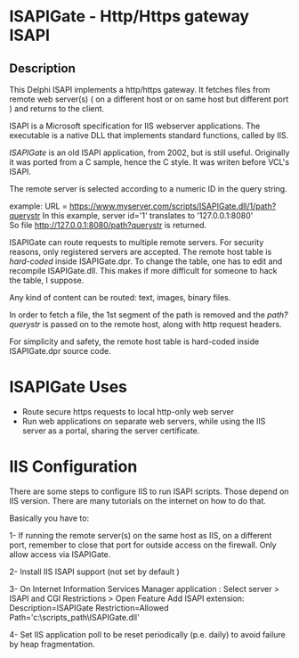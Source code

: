 # ISAPIGate - Http/Https gateway ISAPI

## Description

This Delphi ISAPI implements a http/https gateway. It fetches files from 
remote web server(s) ( on a different host or on same host but different port ) 
and returns to the client. 

ISAPI is a Microsoft specification for IIS webserver applications.
The executable is a native DLL that implements standard functions, 
called by IIS.

*ISAPIGate* is an old ISAPI application, from 2002, but is still useful.
Originally it was ported from a C sample, hence the C style.
It was writen before VCL's ISAPI. 

The remote server is selected according to a numeric ID in the query string.

example: 
  URL = https://www.myserver.com/scripts/ISAPIGate.dll/1/path?querystr
  In this example, server id='1' translates to '127.0.0.1:8080'  
  So file http://127.0.0.1:8080/path?querystr is returned.
  
ISAPIGate can route requests to multiple remote servers.
For security reasons, only registered servers are accepted.
The remote host table is *hard-coded* inside ISAPIGate.dpr.
To change the table, one has to edit and recompile ISAPIGate.dll.
This makes if more difficult for someone to hack the table, I suppose.  

Any kind of content can be routed: text, images, binary files.

In order to fetch a file, the 1st segment of the path is removed 
and the *path?querystr* is passed on to the remote host,
along with http request headers. 

For simplicity and safety, the remote host table is hard-coded
inside ISAPIGate.dpr source code. 

# ISAPIGate Uses 
* Route secure https requests to local http-only web server 
* Run web applications on separate web servers, while using the IIS server as a portal, sharing the server certificate. 
  
# IIS Configuration
There are some steps to configure IIS to run ISAPI scripts.
Those depend on IIS version. There are many tutorials on the internet on how to do that.

Basically you have to:

1- If running the remote server(s) on the same host as IIS, on a different port, 
remember to close that port for outside access on the firewall. 
Only allow access via ISAPIGate. 

2- Install IIS ISAPI support (not set by default )

3- On Internet Information Services Manager application :
    Select server > ISAPI and CGI Restrictions > Open Feature
    Add ISAPI extension:
       Description=ISAPIGate
       Restriction=Allowed
	   Path='c:\scripts_path\ISAPIGate.dll'  

4- Set IIS application poll to be reset periodically (p.e. daily) to avoid failure by heap fragmentation.


   

